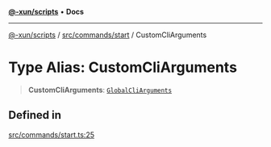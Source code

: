 [**@-xun/scripts**](../../../../README.md) • **Docs**

***

[@-xun/scripts](../../../../README.md) / [src/commands/start](../README.md) / CustomCliArguments

# Type Alias: CustomCliArguments

> **CustomCliArguments**: [`GlobalCliArguments`](../../../configure/type-aliases/GlobalCliArguments.md)

## Defined in

[src/commands/start.ts:25](https://github.com/Xunnamius/xscripts/blob/ea7b98342d9aa37d18f7398603d7c15f580a5312/src/commands/start.ts#L25)
